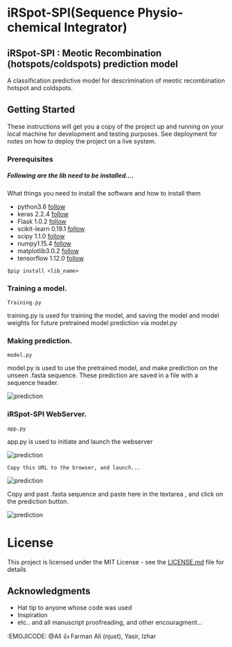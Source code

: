 # iRSpot-SPI(Sequence Physio-chemical Integrator)
## iRSpot-SPI : Meotic Recombination (hotspots/coldspots) prediction model

A classification predictive model for descrimination of meotic recombination hotspot and coldspots.
## Getting Started
These instructions will get you a copy of the project up and running on your local machine for development and testing purposes. See deployment for notes on how to deploy the project on a live system.

### Prerequisites
#####  Following are the lib need to be installed....
What things you need to install the software and how to install them
- python3.6  [follow](https://www.python.org/downloads/release/python-367/)
- keras 2.2.4 [follow](https://keras.io/)
- Flask 1.0.2 [follow](http://flask.pocoo.org/docs/0.12/installation/)
- scikit-learn 0.19.1 [follow](https://scikit-learn.org/stable/install.html)
- scipy 1.1.0 [follow](https://scipy.org/install.html)
- numpy1.15.4 [follow](https://docs.scipy.org/doc/numpy/user/install.html)
- matplotlib3.0.2 [follow](https://matplotlib.org/users/installing.html#building-on-windows/)
- tensorflow 1.12.0 [follow](https://www.tensorflow.org/hub/installation)

```
$pip install <lib_name>
```

### Training a model.

```
Training.py
```
training.py is used for training the model, and saving the model and model weights for future pretrained model prediction via model.py


### Making prediction.

```
model.py
```
model.py is used to use the pretrained model, and make prediction on the unseen .fasta sequence.
These prediction are saved in a file with a sequence header.

![prediction](https://user-images.githubusercontent.com/29139858/48424825-7941bb00-e79e-11e8-9567-45e386d02c3d.JPG)


### iRSpot-SPI WebServer.

```
app.py
```
app.py is used to initiate and launch the webserver

![prediction](https://user-images.githubusercontent.com/29139858/48427960-f708c500-e7a4-11e8-9e81-75ee2a4f63b1.JPG)






```
Copy this URL to the browser, and launch... 
```

![prediction](https://user-images.githubusercontent.com/29139858/48427967-f839f200-e7a4-11e8-81ae-129c65afc661.JPG)







Copy and past .fasta sequence and paste here in the textarea , and click on the prediction button.

![prediction](https://user-images.githubusercontent.com/29139858/48427965-f7a15b80-e7a4-11e8-8548-029a2995d92f.JPG)



# License

This project is licensed under the MIT License - see the [LICENSE.md](LICENSE.md) file for details

## Acknowledgments

* Hat tip to anyone whose code was used
* Inspiration
* etc.. and all manuscript proofreading, and other encouragment... 

:EMOJICODE:
@All :+1: Farman Ali (njust), Yasir, Izhar

